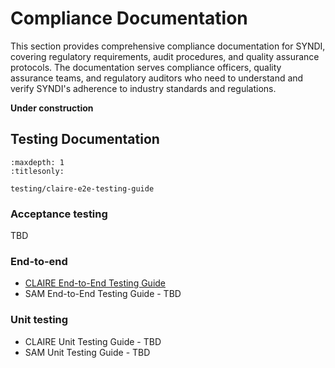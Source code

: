 <!-- 
SPDX-FileCopyrightText: 2024-2025 Pathway Bio, Inc. <https://pwbio.ai>
SPDX-FileContributor: Kimberly Robasky
SPDX-License-Identifier: Apache-2.0
 -->

# Compliance Documentation

This section provides comprehensive compliance documentation for SYNDI, covering regulatory requirements, audit procedures, and quality assurance protocols. The documentation serves compliance officers, quality assurance teams, and regulatory auditors who need to understand and verify SYNDI's adherence to industry standards and regulations.

__Under construction__

## Testing Documentation

```{toctree}
:maxdepth: 1
:titlesonly:

testing/claire-e2e-testing-guide
```

### Acceptance testing

TBD

### End-to-end

- [CLAIRE End-to-End Testing Guide](testing/claire-e2e-testing-guide.md)
- SAM End-to-End Testing Guide - TBD 

### Unit testing

- CLAIRE Unit Testing Guide - TBD
- SAM Unit Testing Guide - TBD 
